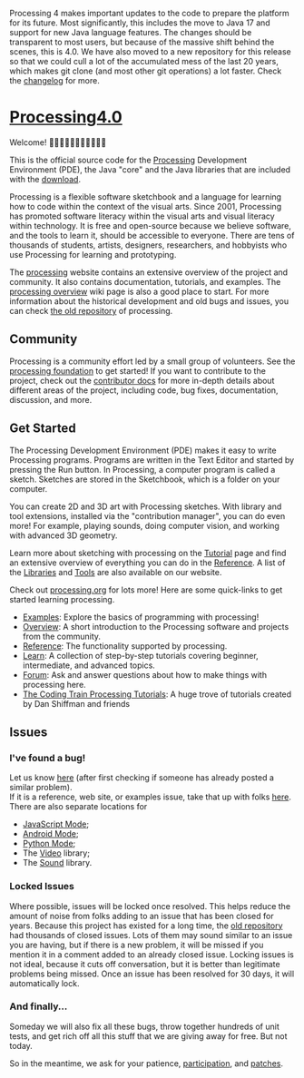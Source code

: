 Processing 4 makes important updates to the code to prepare the platform for its future. Most significantly, this includes the move to Java 17 and support for new Java language features. The changes should be transparent to most users, but because of the massive shift behind the scenes, this is 4.0. We have also moved to a new repository for this release so that we could cull a lot of the accumulated mess of the last 20 years, which makes git clone (and most other git operations) a lot faster. Check the [changelog](CHANGELOG.md) for more.
<a name="Q4kup"></a>
# [Processing4.0](https://processing.org/)

Welcome! 👋👋🏿👋🏽👋🏻👋🏾👋🏼

This is the official source code for the [Processing](http://processing.org) Development Environment (PDE), the Java "core" and the Java libraries that are included with the [download](http://processing.org/download).

Processing is a flexible software sketchbook and a language for learning how to code within the context of the visual arts. Since 2001, Processing has promoted software literacy within the visual arts and visual literacy within technology. It is free and open-source because we believe software, and the tools to learn it, should be accessible to everyone. There are tens of thousands of students, artists, designers, researchers, and hobbyists who use Processing for learning and prototyping.

The [processing](https://processing.org/) website contains an extensive overview of the project and community. It also contains documentation, tutorials, and examples. The [processing overview](https://github.com/processing/processing4/wiki/) wiki page is also a good place to start.
For more information about the historical development and old bugs and issues, you can check [the old repository](https://github.com/processing/processing/) of processing.

<a name="Community"></a>
## Community

Processing is a community effort led by a small group of volunteers. See the [processing foundation](https://discourse.processing.org/) to get started! If you want to contribute to the project, check out the [contributor docs](CONTRIBUTING.md) for more in-depth details about different areas of the project, including code, bug fixes, documentation, discussion, and more.

<a name="e0c4332e"></a>
## Get Started

The Processing Development Environment (PDE) makes it easy to write Processing programs. Programs are written in the Text Editor and started by pressing the Run button. In Processing, a computer program is called a sketch. Sketches are stored in the Sketchbook, which is a folder on your computer.

You can create 2D and 3D art with Processing sketches. With library and tool extensions, installed via the "contribution manager", you can do even more! For example, playing sounds, doing computer vision, and working with advanced 3D geometry.

Learn more about sketching with processing on the [Tutorial](https://processing.org/tutorials) page and find an extensive overview of everything you can do in the [Reference](https://processing.org/reference). A list of the [Libraries](https://processing.org/reference/libraries) and [Tools](https://processing.org/reference/tools) are also available on our website.

Check out [processing.org](https://processing.org/) for lots more! Here are some quick-links to get started learning processing.

- [Examples](https://processing.org/examples): Explore the basics of programming with processing!
- [Overview](https://processing.org/overview):  A short introduction to the Processing software and projects from the community.
- [Reference](https://processing.org/reference): The functionality supported by processing.
- [Learn](https://processing.org/tutorials): A collection of step-by-step tutorials covering beginner, intermediate, and advanced topics.
- [Forum](https://discourse.processing.org/c/processing/): Ask and answer questions about how to make things with processing here.
- [The Coding Train Processing Tutorials](https://thecodingtrain.com/Courses/learning-processing/): A huge trove of tutorials created by Dan Shiffman and friends

<a name="Issues"></a>
## Issues

### I've found a bug!
Let us know [here](https://github.com/processing/processing4/issues) (after first checking if someone has already posted a similar problem).<br />
If it is a reference, web site, or examples issue, take that up with folks [here](https://github.com/processing/processing-docs/issues). <br />
There are also separate locations for
 * [JavaScript Mode](https://github.com/processing/p5.js/issues);
 * [Android Mode](https://github.com/processing/processing-android/issues);
 * [Python Mode](https://github.com/jdf/processing.py/issues);
 * The [Video](https://github.com/processing/processing-video/issues) library;
 * The [Sound](https://github.com/processing/processing-sound/issues) library.

### Locked Issues
Where possible, issues will be locked once resolved. This helps reduce the amount of noise from folks adding to an issue that has been closed for years. Because this project has existed for a long time, the [old repository](https://github.com/processing/processing/) had thousands of closed issues. Lots of them may sound similar to an issue you are having, but if there is a new problem, it will be missed if you mention it in a comment added to an already closed issue. Locking issues is not ideal, because it cuts off conversation, but it is better than legitimate problems being missed. Once an issue has been resolved for 30 days, it will automatically lock.

### And finally...
Someday we will also fix all these bugs, throw together hundreds of unit tests, and get rich off all this stuff that we are giving away for free. But not today.

So in the meantime, we ask for your patience, [participation](CONTRIBUTING.md), and [patches](https://github.com/processing/processing4/pulls).
